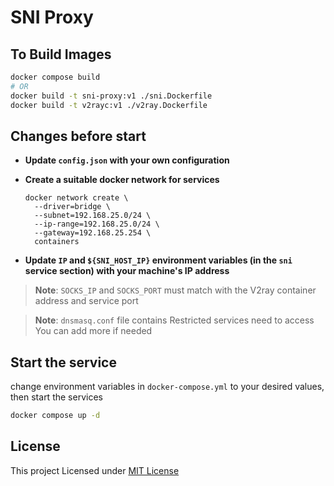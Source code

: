 # SNI Proxy

## To Build Images
```bash
docker compose build
# OR
docker build -t sni-proxy:v1 ./sni.Dockerfile
docker build -t v2rayc:v1 ./v2ray.Dockerfile
```

## Changes before start

- **Update `config.json` with your own configuration**

- **Create a suitable docker network for services**

  ```shell
  docker network create \
    --driver=bridge \
    --subnet=192.168.25.0/24 \
    --ip-range=192.168.25.0/24 \
    --gateway=192.168.25.254 \
    containers
  ```

  

- **Update `IP` and `${SNI_HOST_IP}` environment variables (in the `sni` service section) with your machine's IP address**

> **Note**: `SOCKS_IP` and `SOCKS_PORT` must match with the V2ray container address and service port

> **Note**: `dnsmasq.conf` file contains Restricted services need to access
> You can add more if needed

## Start the service

change environment variables in `docker-compose.yml` to your desired values, then start the services
```bash
docker compose up -d
```


## License
This project Licensed under [MIT License](LICENSE)

